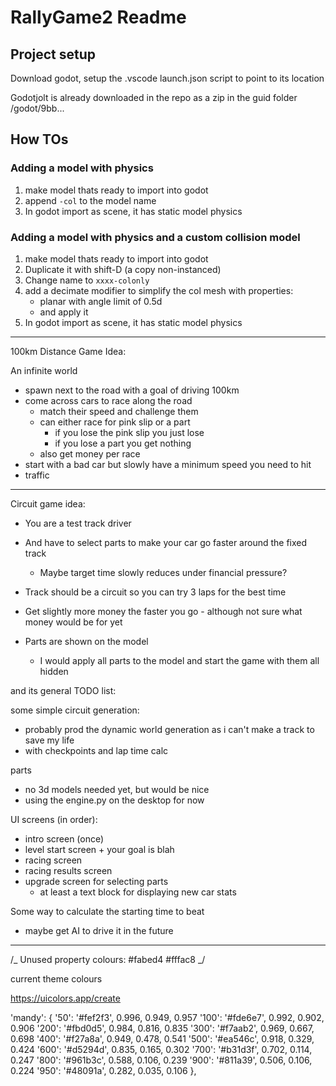 # RallyGame2 Readme

## Project setup

Download godot, setup the .vscode launch.json script to point to its location

Godotjolt is already downloaded in the repo as a zip in the guid folder /godot/9bb...

## How TOs

### Adding a model with physics

1. make model thats ready to import into godot
1. append `-col` to the model name
1. In godot import as scene, it has static model physics

### Adding a model with physics and a custom collision model

1. make model thats ready to import into godot
1. Duplicate it with shift-D (a copy non-instanced)
1. Change name to `xxxx-colonly`
1. add a decimate modifier to simplify the col mesh with properties:
    - planar with angle limit of 0.5d
    - and apply it
1. In godot import as scene, it has static model physics

---

100km Distance Game Idea:

An infinite world

-   spawn next to the road with a goal of driving 100km
-   come across cars to race along the road
    -   match their speed and challenge them
    -   can either race for pink slip or a part
        -   if you lose the pink slip you just lose
        -   if you lose a part you get nothing
    -   also get money per race
-   start with a bad car but slowly have a minimum speed you need to hit
-   traffic

---

Circuit game idea:

-   You are a test track driver
-   And have to select parts to make your car go faster around the fixed track

    -   Maybe target time slowly reduces under financial pressure?

-   Track should be a circuit so you can try 3 laps for the best time

-   Get slightly more money the faster you go - although not sure what money would be for yet

-   Parts are shown on the model
    -   I would apply all parts to the model and start the game with them all hidden

and its general TODO list:

some simple circuit generation:

-   probably prod the dynamic world generation as i can't make a track to save my life
-   with checkpoints and lap time calc

parts

-   no 3d models needed yet, but would be nice
-   using the engine.py on the desktop for now

UI screens (in order):

-   intro screen (once)
-   level start screen + your goal is blah
-   racing screen
-   racing results screen
-   upgrade screen for selecting parts
    -   at least a text block for displaying new car stats

Some way to calculate the starting time to beat

-   maybe get AI to drive it in the future

---

/_
Unused property colours:
#fabed4
#fffac8
_/

current theme colours

https://uicolors.app/create

'mandy': {
'50': '#fef2f3', 0.996, 0.949, 0.957
'100': '#fde6e7', 0.992, 0.902, 0.906
'200': '#fbd0d5', 0.984, 0.816, 0.835
'300': '#f7aab2', 0.969, 0.667, 0.698
'400': '#f27a8a', 0.949, 0.478, 0.541
'500': '#ea546c', 0.918, 0.329, 0.424
'600': '#d5294d', 0.835, 0.165, 0.302
'700': '#b31d3f', 0.702, 0.114, 0.247
'800': '#961b3c', 0.588, 0.106, 0.239
'900': '#811a39', 0.506, 0.106, 0.224
'950': '#48091a', 0.282, 0.035, 0.106
},
